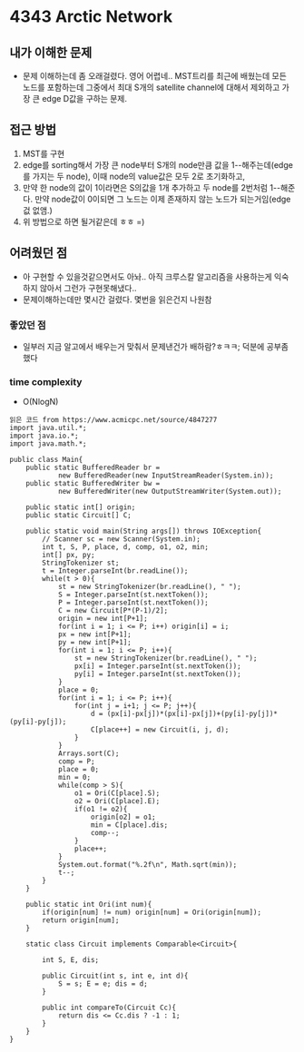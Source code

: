 # 4343 Arctic Network

## 내가 이해한 문제
 - 문제 이해하는데 좀 오래걸렸다. 영어 어렵네.. MST트리를 최근에 배웠는데 모든 노드를 포함하는데 그중에서 최대 S개의 satellite channel에 대해서 제외하고 가장 큰 edge D값을 구하는 문제. 
 
## 접근 방법
  1. MST를 구현
  2. edge를 sorting해서 가장 큰 node부터 S개의 node만큼 값을 1--해주는데(edge를 가지는 두 node), 이때 node의 value값은 모두 2로 초기화하고, 
  3. 만약 한 node의 값이 1이라면은 S의값을 1개 추가하고 두 node를 2번처럼 1--해준다. 만약 node값이 0이되면 그 노드는 이제 존재하지 않는 노드가 되는거임(edge겂 없앰.)
  4. 위 방법으로 하면 될거같은데 ㅎㅎ =) 
  
  
## 어려웠던 점
 - 아 구현할 수 있을것같으면서도 아놔.. 아직 크루스칼 알고리즘을 사용하는게 익숙하지 않아서 그런가 구현못해냈다.. 
 - 문제이해하는데만 몇시간 걸렸다. 몇번을 읽은건지 나원참
 
 
### 좋았던 점
 - 일부러 지금 알고에서 배우는거 맞춰서 문제낸건가 배하람?ㅎㅋㅋ; 덕분에 공부좀 했다
 
### time complexity
 - O(NlogN) 


~~~
읽은 코드 from https://www.acmicpc.net/source/4847277
import java.util.*;
import java.io.*;
import java.math.*;
 
public class Main{
    public static BufferedReader br = 
            new BufferedReader(new InputStreamReader(System.in));
    public static BufferedWriter bw = 
            new BufferedWriter(new OutputStreamWriter(System.out));
    
    public static int[] origin;
    public static Circuit[] C;
    
    public static void main(String args[]) throws IOException{
    	// Scanner sc = new Scanner(System.in);
    	int t, S, P, place, d, comp, o1, o2, min;
    	int[] px, py;
    	StringTokenizer st;
    	t = Integer.parseInt(br.readLine());
    	while(t > 0){
    		st = new StringTokenizer(br.readLine(), " ");
    		S = Integer.parseInt(st.nextToken());
    		P = Integer.parseInt(st.nextToken());
    		C = new Circuit[P*(P-1)/2];
    		origin = new int[P+1];
    		for(int i = 1; i <= P; i++) origin[i] = i;
    		px = new int[P+1];
    		py = new int[P+1];
    		for(int i = 1; i <= P; i++){
    			st = new StringTokenizer(br.readLine(), " ");
    			px[i] = Integer.parseInt(st.nextToken());
    			py[i] = Integer.parseInt(st.nextToken());
    		}
    		place = 0;
    		for(int i = 1; i <= P; i++){
    			for(int j = i+1; j <= P; j++){
    				d = (px[i]-px[j])*(px[i]-px[j])+(py[i]-py[j])*(py[i]-py[j]);
        			C[place++] = new Circuit(i, j, d);
        		}
    		}
    		Arrays.sort(C);
    		comp = P;
    		place = 0;
    		min = 0;
    		while(comp > S){
    			o1 = Ori(C[place].S);
    			o2 = Ori(C[place].E);
    			if(o1 != o2){
    				origin[o2] = o1;
    				min = C[place].dis;
    				comp--;
    			}
    			place++;
    		}
    		System.out.format("%.2f\n", Math.sqrt(min));
    		t--;
    	}
    }
    
    public static int Ori(int num){
    	if(origin[num] != num) origin[num] = Ori(origin[num]);
    	return origin[num];
    }
    
    static class Circuit implements Comparable<Circuit>{
    	
    	int S, E, dis;
    	
    	public Circuit(int s, int e, int d){
    		S = s; E = e; dis = d;
    	}
    	
    	public int compareTo(Circuit Cc){
    		return dis <= Cc.dis ? -1 : 1;
    	}
    }
}

~~~
